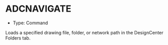 # ADCNAVIGATE

- Type: Command

Loads a specified drawing file, folder, or network path in the DesignCenter Folders tab.
